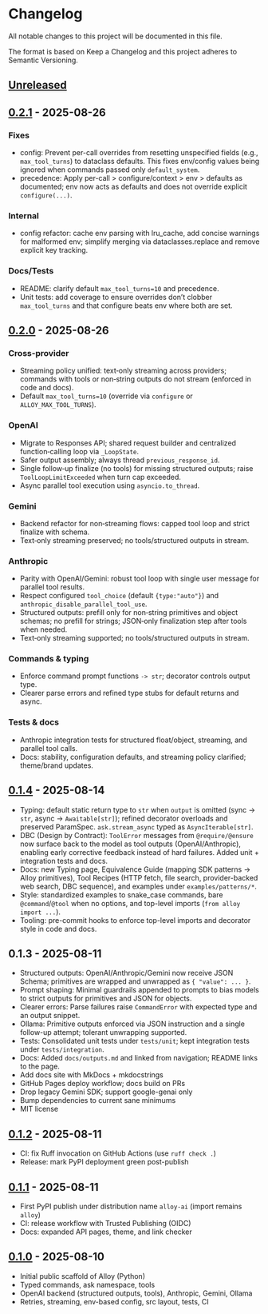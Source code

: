 # Changelog

All notable changes to this project will be documented in this file.

The format is based on Keep a Changelog and this project adheres to
Semantic Versioning.

## [Unreleased]

## [0.2.1] - 2025-08-26
### Fixes
- config: Prevent per-call overrides from resetting unspecified fields (e.g., `max_tool_turns`) to dataclass defaults. This fixes env/config values being ignored when commands passed only `default_system`.
- precedence: Apply per-call > configure/context > env > defaults as documented; env now acts as defaults and does not override explicit `configure(...)`.
### Internal
- config refactor: cache env parsing with lru_cache, add concise warnings for malformed env; simplify merging via dataclasses.replace and remove explicit key tracking.

### Docs/Tests
- README: clarify default `max_tool_turns=10` and precedence.
- Unit tests: add coverage to ensure overrides don’t clobber `max_tool_turns` and that configure beats env where both are set.

## [0.2.0] - 2025-08-26
### Cross‑provider
- Streaming policy unified: text‑only streaming across providers; commands with tools or non‑string outputs do not stream (enforced in code and docs).
- Default `max_tool_turns=10` (override via `configure` or `ALLOY_MAX_TOOL_TURNS`).

### OpenAI
- Migrate to Responses API; shared request builder and centralized function‑calling loop via `_LoopState`.
- Safer output assembly; always thread `previous_response_id`.
- Single follow‑up finalize (no tools) for missing structured outputs; raise `ToolLoopLimitExceeded` when turn cap exceeded.
- Async parallel tool execution using `asyncio.to_thread`.

### Gemini
- Backend refactor for non‑streaming flows: capped tool loop and strict finalize with schema.
- Text‑only streaming preserved; no tools/structured outputs in stream.

### Anthropic
- Parity with OpenAI/Gemini: robust tool loop with single user message for parallel tool results.
- Respect configured `tool_choice` (default `{type:"auto"}`) and `anthropic_disable_parallel_tool_use`.
- Structured outputs: prefill only for non‑string primitives and object schemas; no prefill for strings; JSON‑only finalization step after tools when needed.
- Text‑only streaming supported; no tools/structured outputs in stream.

### Commands & typing
- Enforce command prompt functions `-> str`; decorator controls output type.
- Clearer parse errors and refined type stubs for default returns and async.

### Tests & docs
- Anthropic integration tests for structured float/object, streaming, and parallel tool calls.
- Docs: stability, configuration defaults, and streaming policy clarified; theme/brand updates.

## [0.1.4] - 2025-08-14
- Typing: default static return type to `str` when `output` is omitted (sync → `str`, async → `Awaitable[str]`); refined decorator overloads and preserved ParamSpec. `ask.stream_async` typed as `AsyncIterable[str]`.
- DBC (Design by Contract): `ToolError` messages from `@require/@ensure` now surface back to the model as tool outputs (OpenAI/Anthropic), enabling early corrective feedback instead of hard failures. Added unit + integration tests and docs.
- Docs: new Typing page, Equivalence Guide (mapping SDK patterns → Alloy primitives), Tool Recipes (HTTP fetch, file search, provider-backed web search, DBC sequence), and examples under `examples/patterns/*`.
- Style: standardized examples to snake_case commands, bare `@command`/`@tool` when no options, and top-level imports (`from alloy import ...`).
- Tooling: pre-commit hooks to enforce top-level imports and decorator style in code and docs.

## 0.1.3 - 2025-08-11
- Structured outputs: OpenAI/Anthropic/Gemini now receive JSON Schema; primitives are wrapped and unwrapped as `{ "value": ... }`.
- Prompt shaping: Minimal guardrails appended to prompts to bias models to strict outputs for primitives and JSON for objects.
- Clearer errors: Parse failures raise `CommandError` with expected type and an output snippet.
- Ollama: Primitive outputs enforced via JSON instruction and a single follow-up attempt; tolerant unwrapping supported.
- Tests: Consolidated unit tests under `tests/unit`; kept integration tests under `tests/integration`.
- Docs: Added `docs/outputs.md` and linked from navigation; README links to the page.
- Add docs site with MkDocs + mkdocstrings
- GitHub Pages deploy workflow; docs build on PRs
- Drop legacy Gemini SDK; support google-genai only
- Bump dependencies to current sane minimums
- MIT license

## [0.1.2] - 2025-08-11
- CI: fix Ruff invocation on GitHub Actions (use `ruff check .`)
- Release: mark PyPI deployment green post-publish

## [0.1.1] - 2025-08-11
- First PyPI publish under distribution name `alloy-ai` (import remains `alloy`)
- CI: release workflow with Trusted Publishing (OIDC)
- Docs: expanded API pages, theme, and link checker

## [0.1.0] - 2025-08-10
- Initial public scaffold of Alloy (Python)
- Typed commands, ask namespace, tools
- OpenAI backend (structured outputs, tools), Anthropic, Gemini, Ollama
- Retries, streaming, env-based config, src layout, tests, CI

[Unreleased]: https://github.com/lydakis/alloy-py/compare/v0.2.1...HEAD
[0.2.1]: https://github.com/lydakis/alloy-py/releases/tag/v0.2.1
[0.2.0]: https://github.com/lydakis/alloy-py/releases/tag/v0.2.0
[0.1.4]: https://github.com/lydakis/alloy-py/releases/tag/v0.1.4
[0.1.3]: https://github.com/lydakis/alloy-py/releases/tag/v0.1.3
[0.1.2]: https://github.com/lydakis/alloy-py/releases/tag/v0.1.2
[0.1.1]: https://github.com/lydakis/alloy-py/releases/tag/v0.1.1
[0.1.0]: https://github.com/lydakis/alloy-py/releases/tag/v0.1.0

